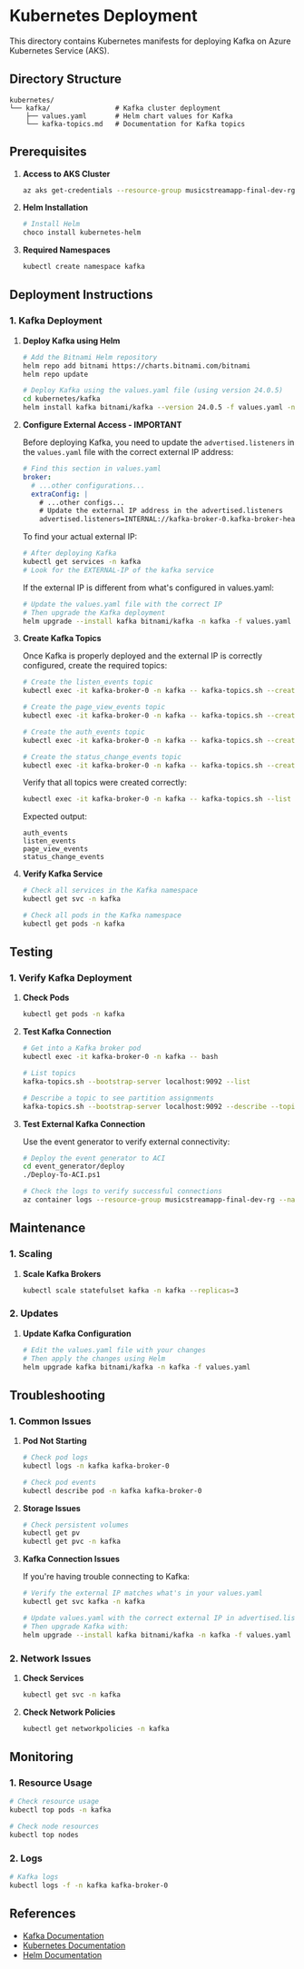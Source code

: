 # Kubernetes Deployment

This directory contains Kubernetes manifests for deploying Kafka on Azure Kubernetes Service (AKS).

## Directory Structure

```
kubernetes/
└── kafka/                # Kafka cluster deployment
    ├── values.yaml       # Helm chart values for Kafka
    └── kafka-topics.md   # Documentation for Kafka topics
```

## Prerequisites

1. **Access to AKS Cluster**
   ```bash
   az aks get-credentials --resource-group musicstreamapp-final-dev-rg --name musicstreamapp-final-dev-aks
   ```

2. **Helm Installation**
   ```bash
   # Install Helm
   choco install kubernetes-helm
   ```

3. **Required Namespaces**
   ```bash
   kubectl create namespace kafka
   ```

## Deployment Instructions

### 1. Kafka Deployment

1. **Deploy Kafka using Helm**
   ```bash
   # Add the Bitnami Helm repository
   helm repo add bitnami https://charts.bitnami.com/bitnami
   helm repo update

   # Deploy Kafka using the values.yaml file (using version 24.0.5)
   cd kubernetes/kafka
   helm install kafka bitnami/kafka --version 24.0.5 -f values.yaml -n kafka
   ```

2. **Configure External Access - IMPORTANT**

   Before deploying Kafka, you need to update the `advertised.listeners` in the `values.yaml` file with the correct external IP address:

   ```yaml
   # Find this section in values.yaml
   broker:
     # ...other configurations...
     extraConfig: |
       # ...other configs...
       # Update the external IP address in the advertised.listeners
       advertised.listeners=INTERNAL://kafka-broker-0.kafka-broker-headless.kafka.svc.cluster.local:9093,EXTERNAL://YOUR_EXTERNAL_IP:9092
   ```

   To find your actual external IP:
   ```bash
   # After deploying Kafka
   kubectl get services -n kafka
   # Look for the EXTERNAL-IP of the kafka service
   ```

   If the external IP is different from what's configured in values.yaml:
   ```bash
   # Update the values.yaml file with the correct IP
   # Then upgrade the Kafka deployment
   helm upgrade --install kafka bitnami/kafka -n kafka -f values.yaml
   ```

3. **Create Kafka Topics**

   Once Kafka is properly deployed and the external IP is correctly configured, create the required topics:

   ```bash
   # Create the listen_events topic
   kubectl exec -it kafka-broker-0 -n kafka -- kafka-topics.sh --create --topic listen_events --bootstrap-server localhost:9092 --partitions 3 --replication-factor 1

   # Create the page_view_events topic
   kubectl exec -it kafka-broker-0 -n kafka -- kafka-topics.sh --create --topic page_view_events --bootstrap-server localhost:9092 --partitions 3 --replication-factor 1

   # Create the auth_events topic
   kubectl exec -it kafka-broker-0 -n kafka -- kafka-topics.sh --create --topic auth_events --bootstrap-server localhost:9092 --partitions 3 --replication-factor 1

   # Create the status_change_events topic
   kubectl exec -it kafka-broker-0 -n kafka -- kafka-topics.sh --create --topic status_change_events --bootstrap-server localhost:9092 --partitions 3 --replication-factor 1
   ```

   Verify that all topics were created correctly:
   ```bash
   kubectl exec -it kafka-broker-0 -n kafka -- kafka-topics.sh --list --bootstrap-server localhost:9092
   ```

   Expected output:
   ```
   auth_events
   listen_events
   page_view_events
   status_change_events
   ```

4. **Verify Kafka Service**
   ```bash
   # Check all services in the Kafka namespace
   kubectl get svc -n kafka
   
   # Check all pods in the Kafka namespace
   kubectl get pods -n kafka
   ```

## Testing

### 1. Verify Kafka Deployment

1. **Check Pods**
   ```bash
   kubectl get pods -n kafka
   ```

2. **Test Kafka Connection**
   ```bash
   # Get into a Kafka broker pod
   kubectl exec -it kafka-broker-0 -n kafka -- bash
   
   # List topics
   kafka-topics.sh --bootstrap-server localhost:9092 --list
   
   # Describe a topic to see partition assignments
   kafka-topics.sh --bootstrap-server localhost:9092 --describe --topic listen_events
   ```

3. **Test External Kafka Connection**
   
   Use the event generator to verify external connectivity:
   
   ```bash
   # Deploy the event generator to ACI
   cd event_generator/deploy
   ./Deploy-To-ACI.ps1
   
   # Check the logs to verify successful connections
   az container logs --resource-group musicstreamapp-final-dev-rg --name event-generator
   ```

## Maintenance

### 1. Scaling

1. **Scale Kafka Brokers**
   ```bash
   kubectl scale statefulset kafka -n kafka --replicas=3
   ```

### 2. Updates

1. **Update Kafka Configuration**
   ```bash
   # Edit the values.yaml file with your changes
   # Then apply the changes using Helm
   helm upgrade kafka bitnami/kafka -n kafka -f values.yaml
   ```

## Troubleshooting

### 1. Common Issues

1. **Pod Not Starting**
   ```bash
   # Check pod logs
   kubectl logs -n kafka kafka-broker-0
   
   # Check pod events
   kubectl describe pod -n kafka kafka-broker-0
   ```

2. **Storage Issues**
   ```bash
   # Check persistent volumes
   kubectl get pv
   kubectl get pvc -n kafka
   ```

3. **Kafka Connection Issues**

   If you're having trouble connecting to Kafka:
   
   ```bash
   # Verify the external IP matches what's in your values.yaml
   kubectl get svc kafka -n kafka
   
   # Update values.yaml with the correct external IP in advertised.listeners
   # Then upgrade Kafka with:
   helm upgrade --install kafka bitnami/kafka -n kafka -f values.yaml
   ```

### 2. Network Issues

1. **Check Services**
   ```bash
   kubectl get svc -n kafka
   ```

2. **Check Network Policies**
   ```bash
   kubectl get networkpolicies -n kafka
   ```

## Monitoring

### 1. Resource Usage

```bash
# Check resource usage
kubectl top pods -n kafka

# Check node resources
kubectl top nodes
```

### 2. Logs

```bash
# Kafka logs
kubectl logs -f -n kafka kafka-broker-0
```

## References

- [Kafka Documentation](https://kafka.apache.org/documentation/)
- [Kubernetes Documentation](https://kubernetes.io/docs/home/)
- [Helm Documentation](https://helm.sh/docs/) 